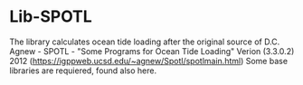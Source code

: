 # Lib-SPOTL
The library calculates ocean tide loading after the original source of D.C. Agnew - SPOTL - "Some Programs for Ocean Tide Loading" Verion (3.3.0.2) 2012  (https://igppweb.ucsd.edu/~agnew/Spotl/spotlmain.html)
Some base libraries are requiered, found also here.  
